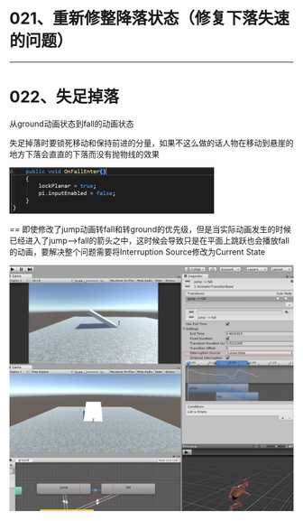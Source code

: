 # 021、重新修整降落状态（修复下落失速的问题）

---

# 022、失足掉落

从ground动画状态到fall的动画状态

失足掉落时要锁死移动和保持前进的分量，如果不这么做的话人物在移动到悬崖的地方下落会直直的下落而没有抛物线的效果

<img src=".assets/image-20230402220341320.png" alt="image-20230402220341320" style="zoom:50%;" />

== 即使修改了jump动画转fall和转ground的优先级，但是当实际动画发生的时候已经进入了jump——>fall的箭头之中，这时候会导致只是在平面上跳跃也会播放fall的动画，要解决整个问题需要将Interruption Source修改为Current State

<img src=".assets/image-20230402221217781.png" alt="image-20230402221217781" style="zoom:50%;" />